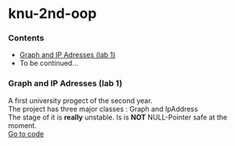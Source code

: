 # knu-2nd-oop

### Contents
* [Graph and IP Adresses (lab 1)](https://github.com/tochanenko/knu-2nd-oop#Graph-and-IP-Adresses-(lab-1))
* To be continued...

### Graph and IP Adresses (lab 1)
A first university progect of the second year.\
The project has three major classes : Graph and IpAddress\
The stage of it is **really** unstable. Is is **NOT** NULL-Pointer safe at the moment.\
[Go to code](https://github.com/tochanenko/knu-2nd-oop/tree/master/Graph-IP-Addresses/Graph-IP-Addresses)